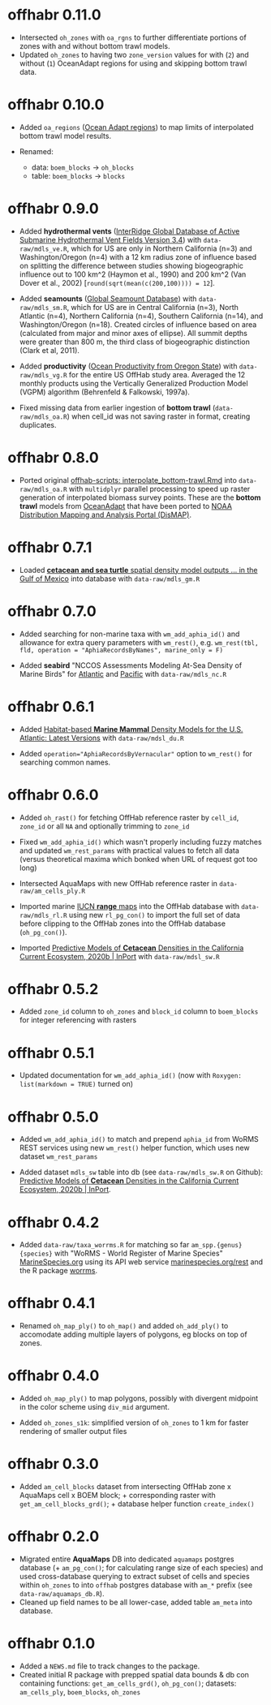 # offhabr 0.11.0

- Intersected `oh_zones` with `oa_rgns` to further differentiate portions of zones with and without bottom trawl models.
- Updated `oh_zones` to having two `zone_version` values for with (`2`) and without (`1`) OceanAdapt regions for using and skipping bottom trawl data.

# offhabr 0.10.0

- Added `oa_regions` ([Ocean Adapt regions](https://www.fisheries.noaa.gov/inport/item/67352)) to map limits of interpolated bottom trawl model results.

- Renamed:
    * data:  `boem_blocks` -> `oh_blocks`
    * table: `boem_blocks` -> `blocks`

# offhabr 0.9.0

- Added **hydrothermal vents** ([InterRidge Global Database of Active Submarine Hydrothermal Vent Fields Version 3.4](https://doi.pangaea.de/10.1594/PANGAEA.917894)) with `data-raw/mdls_ve.R`, 
which for US are only in Northern California (n=3) and Washington/Oregon (n=4) 
with a 12 km radius zone of influence based on splitting the difference between
studies showing biogeographic influence out to 100 km^2 (Haymon et al., 1990) and 200 km^2 (Van Dover et al., 2002) [`round(sqrt(mean(c(200,100)))) = 12`].

- Added **seamounts** ([Global Seamount Database](http://www.soest.hawaii.edu/PT/SMTS)) with `data-raw/mdls_sm.R`, which for US are in Central California (n=3), North Atlantic (n=4), Northern California (n=4), Southern California (n=14), and Washington/Oregon (n=18). Created circles of influence based on area (calculated
from major and minor axes of ellipse). All summit depths were greater than 800 m,
the third class of biogeographic distinction (Clark et al, 2011).

- Added **productivity** ([Ocean Productivity from Oregon State](http://sites.science.oregonstate.edu/ocean.productivity)) with `data-raw/mdls_vg.R` for the entire US OffHab study area. Averaged the 12 
monthly products using the Vertically Generalized Production Model (VGPM) algorithm (Behrenfeld & Falkowski, 1997a).

- Fixed missing data from earlier ingestion of **bottom trawl** (`data-raw/mdls_oa.R`) when cell_id was not saving raster in format, creating duplicates.

# offhabr 0.8.0

- Ported original [offhab-scripts: interpolate\_bottom-trawl.Rmd](https://github.com/ecoquants/offhab-scripts/blob/cd6b2e4ff667cd81d3399b2e9538dcf5494ac9c3/interpolate_bottom-trawl.Rmd?h=1) into `data-raw/mdls_oa.R` with `multidplyr` parallel processing to speed up raster generation of interpolated biomass survey points. These are the **bottom trawl** 
models from [OceanAdapt](https://oceanadapt.rutgers.edu) that have been ported to
[NOAA Distribution Mapping and Analysis Portal (DisMAP)](https://apps-st.fisheries.noaa.gov/dismap/DisMAP.html).

# offhabr 0.7.1

- Loaded [**cetacean and sea turtle** spatial density model outputs ... in the Gulf of Mexico](https://www.ncei.noaa.gov/access/metadata/landing-page/bin/iso?id=gov.noaa.nodc:256800) into database with `data-raw/mdls_gm.R`

# offhabr 0.7.0

- Added searching for non-marine taxa with `wm_add_aphia_id()` and allowance for 
extra query parameters with `wm_rest()`, e.g. `wm_rest(tbl, fld, operation = "AphiaRecordsByNames", marine_only = F)`

- Added **seabird** "NCCOS Assessments Modeling At-Sea Density of Marine Birds" for [Atlantic](https://www.ncei.noaa.gov/access/metadata/landing-page/bin/iso?id=gov.noaa.nodc:0176682) and [Pacific](https://www.ncei.noaa.gov/access/metadata/landing-page/bin/iso?id=gov.noaa.nodc:0242882) with `data-raw/mdls_nc.R`

# offhabr 0.6.1

- Added [Habitat-based **Marine Mammal** Density Models for the U.S. Atlantic: Latest Versions](https://seamap.env.duke.edu/models/Duke/EC/) with `data-raw/mdsl_du.R`

- Added `operation="AphiaRecordsByVernacular"` option to `wm_rest()` for searching common names.

# offhabr 0.6.0

- Added `oh_rast()` for fetching OffHab reference raster by `cell_id`, `zone_id` or all `NA` and optionally trimming to `zone_id`

- Fixed `wm_add_aphia_id()` which wasn't properly including fuzzy matches and updated `wm_rest_params` with practical values to fetch all data (versus theoretical maxima which bonked when URL of request got too long)

- Intersected AquaMaps with new OffHab reference raster in `data-raw/am_cells_ply.R`

- Imported marine [IUCN **range** maps](https://www.iucnredlist.org/resources/spatial-data-download) into the OffHab database with `data-raw/mdls_rl.R` using new `rl_pg_con()` to import the full set of data before clipping to the OffHab zones into the OffHab database (`oh_pg_con()`).

- Imported [Predictive Models of **Cetacean** Densities in the California Current Ecosystem, 2020b | InPort](https://www.fisheries.noaa.gov/inport/item/64349) with `data-raw/mdsl_sw.R`

# offhabr 0.5.2

- Added `zone_id` column to `oh_zones` and `block_id` column to `boem_blocks` for integer referencing with rasters

# offhabr 0.5.1

- Updated documentation for `wm_add_aphia_id()` (now with `Roxygen: list(markdown = TRUE)` turned on)

# offhabr 0.5.0

- Added `wm_add_aphia_id()` to match and prepend `aphia_id` from WoRMS REST services using new `wm_rest()` helper function, which uses new dataset `wm_rest_params`

- Added dataset `mdls_sw` table into db (see `data-raw/mdls_sw.R` on Github): [Predictive Models of **Cetacean** Densities in the California Current Ecosystem, 2020b \| InPort](https://www.fisheries.noaa.gov/inport/item/64349).

# offhabr 0.4.2

- Added `data-raw/taxa_worrms.R` for matching so far `am_spp.{genus} {species}` with "WoRMS - World Register of Marine Species" [MarineSpecies.org](https://www.marinespecies.org) using its API web service [marinespecies.org/rest](https://www.marinespecies.org/rest/) and the R package [worrms](https://docs.ropensci.org/worrms/articles/worrms.html).

# offhabr 0.4.1

- Renamed `oh_map_ply()` to `oh_map()` and added `oh_add_ply()` to accomodate adding multiple layers of polygons, eg blocks on top of zones.

# offhabr 0.4.0

- Added `oh_map_ply()` to map polygons, possibly with divergent midpoint in the color scheme using `div_mid` argument.

- Added `oh_zones_s1k`: simplified version of `oh_zones` to 1 km for faster rendering of smaller output files

# offhabr 0.3.0

- Added `am_cell_blocks` dataset from intersecting OffHab zone x AquaMaps cell x BOEM block; + corresponding raster with `get_am_cell_blocks_grd()`; + database helper function `create_index()`

# offhabr 0.2.0

- Migrated entire **AquaMaps** DB into dedicated `aquamaps` postgres database (+ `am_pg_con()`; for calculating range size of each species) and used cross-database querying to extract subset of cells and species within `oh_zones` to into `offhab` postgres database with `am_*` prefix (see `data-raw/aquamaps_db.R`).
- Cleaned up field names to be all lower-case, added table `am_meta` into database.

# offhabr 0.1.0

- Added a `NEWS.md` file to track changes to the package.
- Created initial R package with prepped spatial data bounds & db con containing functions: `get_am_cells_grd()`, `oh_pg_con()`; datasets: `am_cells_ply`, `boem_blocks`, `oh_zones`
